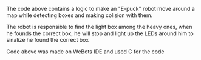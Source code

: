 The code above contains a logic to make an "E-puck" robot move around a map while detecting boxes and making colision with them.

The robot is responsible to find the light box among the heavy ones, when he founds the correct box, he will stop and light up the LEDs around him to sinalize he found the correct box

Code above was made on WeBots IDE and used C for the code
